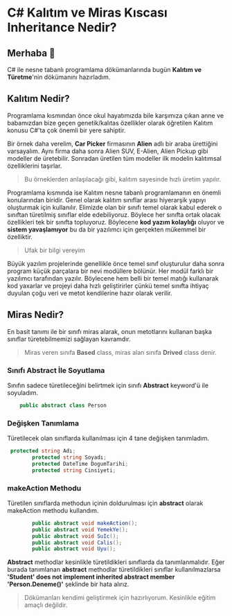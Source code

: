 # C# Kalıtım ve Miras Kıscası Inheritance Nedir?

## Merhaba 👋

C# ile nesne tabanlı programlama dökümanlarında bugün **Kalıtım ve Türetme**'nin dökümanını hazırladım.

## Kalıtım  Nedir?

Programlama kısmından önce okul hayatımızda bile karşımıza çıkan anne ve babamızdan bize geçen genetik/kalıtas özellikler olarak öğretilen Kalıtım konusu C#'ta çok önemli bir yere sahiptir.

Bir örnek daha verelim, **Car Picker** firmasının **Alien** adlı bir araba ürettiğini varsayalım. Aynı firma daha sonra Alien SUV, E-Alien, Alien Pickup gibi modeller de üretebilir. Sonradan üretilen tüm modeller ilk modelin kalıtımsal özelliklerini taşırlar.

> Bu örneklerden anlaşılacağı gibi, kalıtım sayesinde hızlı üretim yapılır.

Programlama kısmında ise Kalıtım nesne tabanlı programlamanın en önemli konularından biridir. 
Genel olarak kalıtım sınıflar arası hiyerarşik yapıyı oluşturmak için kullanılır. Elimizde olan bir sınıfı temel olarak kabul ederek o sınıftan türetilmiş sınıflar elde edebiliyoruz. Böylece her sınıfta ortak olacak özellikleri tek bir sınıfta topluyoruz. Böylecene **kod yazım kolaylığı** oluyor ve **sistem yavaşlamıyor** bu da bir yazılımcı için gerçekten mükemmel bir özelliktir.


>Ufak bir bilgi vereyim

Büyük yazılım projelerinde genellikle önce temel sınıf oluşturulur daha sonra program küçük parçalara bir nevi modüllere bölünür. Her modül farklı bir yazılımcı tarafından yazılır. Böylecene hem belli bir temel matığı kullanarak kod yaxarlar ve projeyi daha hızlı geliştirirler çünkü temel sınıfta ihtiyaç duyulan çoğu veri ve metot kendilerine hazır olarak verilir.

## Miras Nedir?

En basit tanımı ile bir sınıfı miras alarak, onun metotlarını kullanan başka sınıflar türetebilmemizi sağlayan kavramdır.

> Miras veren sınıfa **Based** class, miras alan sınıfa **Drived** class denir.


### Sınıfı Abstract İle Soyutlama

Sınıfın sadece türetileceğini belirtmek için sınıfı **Abstract** keyword'ü ile soyuladım.
```C#
    public abstract class Person
```

### Değişken Tanımlama

Türetilecek olan sınıflarda kullanılması için 4 tane değişken tanımladım.

```C#
 protected string Adı;
        protected string Soyadı;
        protected DateTime DogumTarihi;
        protected string Cinsiyeti;
```

### makeAction Methodu

Türetilen sınıflarda methodun içinin doldurulması için **abstract** olarak makeAction methodu kullandım.

```C#
        public abstract void makeAction();
        public abstract void YemekYe();
        public abstract void SuIc();
        public abstract void Calis();
        public abstract void Uyu();

```

**Abstract** methodlar kesinlikle türetildikleri sınıflarda da tanımlanmalıdır.
Eğer burada tanımlanan **abstract** methodlar türetildikleri sınıflar kullanılmazlarsa 
**'Student' does not implement inherited abstract member 'Person.Deneme()'** şeklinde bir hata alırız.


> Dökümanları kendimi geliştirmek için hazırlıyorum. Kesinlikle eğitim amaçlı değildir.





